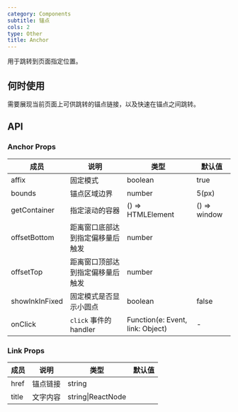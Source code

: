 ```yaml
---
category: Components
subtitle: 锚点
cols: 2
type: Other
title: Anchor
---
```


用于跳转到页面指定位置。

## 何时使用

需要展现当前页面上可供跳转的锚点链接，以及快速在锚点之间跳转。

## API

### Anchor Props

| 成员 | 说明 | 类型 | 默认值 |
| --- | --- | --- | --- |
| affix | 固定模式 | boolean | true |
| bounds | 锚点区域边界 | number | 5(px) |
| getContainer | 指定滚动的容器 | () => HTMLElement | () => window |
| offsetBottom | 距离窗口底部达到指定偏移量后触发 | number |  |
| offsetTop | 距离窗口顶部达到指定偏移量后触发 | number |  |
| showInkInFixed | 固定模式是否显示小圆点 | boolean | false |
| onClick | `click` 事件的 handler | Function(e: Event, link: Object) | - |

### Link Props

| 成员 | 说明 | 类型 | 默认值 |
| --- | --- | --- | --- |
| href | 锚点链接 | string |  |
| title | 文字内容 | string\|ReactNode |  |

